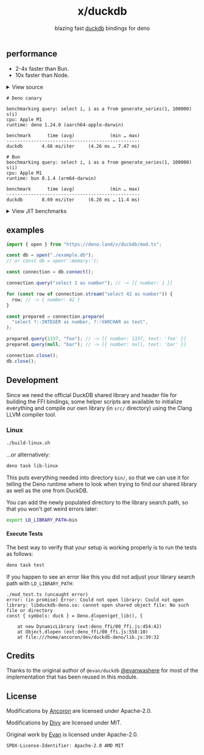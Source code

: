 <h1 align=center>x/duckdb</h1>
<div align=center>blazing fast <a href=https://duckdb.org>duckdb</a> bindings for deno</div>

<br />

## performance

- 2-4x faster than Bun.
- 10x faster than Node.

<details><summary>View source</summary>

```typescript
import { open } from "jsr:@divy/duckdb@0.2";

const db = open("/tmp/test.db");
const connection = db.connect();

const q = "select i, i as a from generate_series(1, 100000) s(i)";

const p = connection.prepare(q);
console.log("benchmarking query: " + q);

bench("duckdb", () => {
  p.query();
});

await run({ percentiles: false });

connection.close();
db.close();
```

</details>
<summary>

```
# Deno canary

benchmarking query: select i, i as a from generate_series(1, 100000) s(i)
cpu: Apple M1
runtime: deno 1.24.0 (aarch64-apple-darwin)

benchmark      time (avg)             (min … max)
-------------------------------------------------
duckdb       4.66 ms/iter     (4.26 ms … 7.47 ms)
```

```
# Bun
benchmarking query: select i, i as a from generate_series(1, 100000) s(i)
cpu: Apple M1
runtime: bun 0.1.4 (arm64-darwin)

benchmark      time (avg)             (min … max)
-------------------------------------------------
duckdb       8.69 ms/iter     (6.26 ms … 11.4 ms)
```

<details><summary>View JIT benchmarks</summary>

```typescript
const db = open(":memory:");
const connection = db.connect(db);
const q = "select i, i as a from generate_series(1, 100000) s(i)";

const p = connection.prepare(q);
console.log("benchmarking query: " + q);

group("query", () => {
  bench("jit query()", () => p.query());
  bench("query()", () => connection.query(q));
});

group("stream", () => {
  bench("jit stream()", () => {
    for (const x of p.stream()) x;
  });

  bench("stream()", () => {
    for (const x of connection.stream(q)) x;
  });
});
```

```
# Deno canary

benchmarking query: select i, i as a from generate_series(1, 100000) s(i)
cpu: Apple M1
runtime: deno 1.24.0 (aarch64-apple-darwin)

benchmark         time (avg)             (min … max)
----------------------------------------------------
query
----------------------------------------------------
jit query()     4.79 ms/iter    (4.31 ms … 12.06 ms)
query()         8.26 ms/iter    (7.54 ms … 16.44 ms)

summary for query
  jit query()
   1.72x faster than query()

stream
----------------------------------------------------
jit stream()    9.96 ms/iter    (9.84 ms … 10.18 ms)
stream()       10.97 ms/iter   (10.82 ms … 11.35 ms)

summary for stream
  jit stream()
   1.1x faster than stream()
```

```
# Bun

benchmarking query: select i, i as a from generate_series(1, 100000) s(i)
cpu: Apple M1
runtime: bun 0.1.4 (arm64-darwin)

benchmark         time (avg)             (min … max)
----------------------------------------------------
query
----------------------------------------------------
jit query()     8.61 ms/iter    (7.54 ms … 10.43 ms)
query()         18.5 ms/iter   (17.16 ms … 20.34 ms)

summary for query
  jit query()
   2.15x faster than query()

stream
----------------------------------------------------
jit stream()   16.36 ms/iter   (15.55 ms … 17.79 ms)
stream()       21.44 ms/iter   (21.02 ms … 23.18 ms)

summary for stream
  jit stream()
   1.31x faster than stream()
```

</details>
<summary>

## examples

```typescript
import { open } from "https://deno.land/x/duckdb/mod.ts";

const db = open("./example.db");
// or const db = open(':memory:');

const connection = db.connect();

connection.query("select 1 as number"); // -> [{ number: 1 }]

for (const row of connection.stream("select 42 as number")) {
  row; // -> { number: 42 }
}

const prepared = connection.prepare(
  "select ?::INTEGER as number, ?::VARCHAR as text",
);

prepared.query(1337, "foo"); // -> [{ number: 1337, text: 'foo' }]
prepared.query(null, "bar"); // -> [{ number: null, text: 'bar' }]

connection.close();
db.close();
```

## Development

Since we need the official DuckDB shared library and header file for building
the FFI bindings, some helper scripts are available to initialize everything and
compile our own library (in `src/` directory) using the Clang LLVM compiler
tool.

### Linux

```bash
./build-linux.sh
```

...or alternatively:

```bash
deno task lib-linux
```

This puts everything needed into directory `bin/`, so that we can use it for
telling the Deno runtime where to look when trying to find our shared library as
well as the one from DuckDB.

You can add the newly populated directory to the library search path, so that
you won't get weird errors later:

```bash
export LD_LIBRARY_PATH=bin
```

#### Execute Tests

The best way to verify that your setup is working properly is to run the tests
as follows:

```bash
deno task test
```

If you happen to see an error like this you did not adjust your library search
path with `LD_LIBRARY_PATH`:

```
./mod_test.ts (uncaught error)
error: (in promise) Error: Could not open library: Could not open library: libduckdb-deno.so: cannot open shared object file: No such file or directory
const { symbols: duck } = Deno.dlopen(get_lib(), {
                               ^
    at new DynamicLibrary (ext:deno_ffi/00_ffi.js:454:42)
    at Object.dlopen (ext:deno_ffi/00_ffi.js:558:10)
    at file:///home/ancoron/dev/duckdb-deno/lib.js:39:32
```

## Credits

Thanks to the original author of `@evan/duckdb`
[@evanwashere](https://github.com/evanwashere) for most of the implementation
that has been reused in this module.

## License

Modifications by [Ancoron](https://github.com/ancoron) are licensed under
Apache-2.0.

Modifications by [Divy](https://github.com/littledivy) are licensed under MIT.

Original work by [Evan](https://github.com/evanwashere) is licensed under
Apache-2.0.

`SPDX-License-Identifier: Apache-2.0 AMD MIT`
